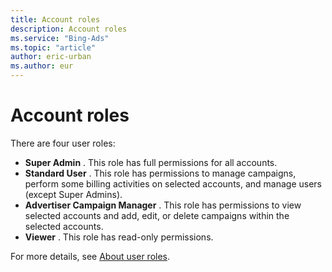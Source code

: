 ```yaml
---
title: Account roles
description: Account roles
ms.service: "Bing-Ads"
ms.topic: "article"
author: eric-urban
ms.author: eur
---
```


# Account roles

There are four user roles:

- **Super Admin** . This role has full permissions for all accounts.
- **Standard User** . This role has permissions to manage campaigns, perform some billing activities on selected accounts, and manage users (except Super Admins).
- **Advertiser Campaign Manager** . This role has permissions to view selected accounts and add, edit, or delete campaigns within the selected accounts.
- **Viewer** . This role has read-only permissions.

For more details, see [About user roles](../hlp_BA_CONC_SSUserRoles.md).


